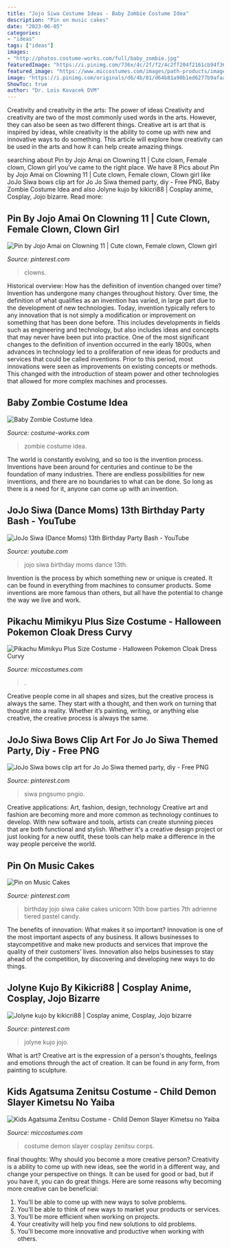 ```yaml
---
title: "Jojo Siwa Costume Ideas - Baby Zombie Costume Idea"
description: "Pin on music cakes"
date: "2023-06-05"
categories:
- "ideas"
tags: ["ideas"]
images:
- "http://photos.costume-works.com/full/baby_zombie.jpg"
featuredImage: "https://i.pinimg.com/736x/4c/2f/f2/4c2ff204f2161cb94f3674ceb33764fb.jpg"
featured_image: "https://www.miccostumes.com/images/path-products/image-CPM1803PM-PS-5.jpg/&amp;width=1200&amp;height=1200&amp;a.jpg"
image: "https://i.pinimg.com/originals/d6/4b/81/d64b81a90b1ed6277b9afaadcf4a4769.jpg"
ShowToc: true
author: "Dr. Lois Kovacek DVM"
---
```



Creativity and creativity in the arts: The power of ideas
Creativity and creativity are two of the most commonly used words in the arts. However, they can also be seen as two different things. Creative art is art that is inspired by ideas, while creativity is the ability to come up with new and innovative ways to do something. This article will explore how creativity can be used in the arts and how it can help create amazing things.

	

		
searching about Pin by Jojo Amai on Clowning 11 | Cute clown, Female clown, Clown girl you've came to the right place. We have 8 Pics about Pin by Jojo Amai on Clowning 11 | Cute clown, Female clown, Clown girl like JoJo Siwa bows clip art for Jo Jo Siwa themed party, diy - Free PNG, Baby Zombie Costume Idea and also Jolyne kujo by kikicri88 | Cosplay anime, Cosplay, Jojo bizarre. Read more:
		
    
## Pin By Jojo Amai On Clowning 11 | Cute Clown, Female Clown, Clown Girl

<img loading=lazy src="https://i.pinimg.com/originals/d6/4b/81/d64b81a90b1ed6277b9afaadcf4a4769.jpg" onerror="this.onerror=null;this.src='https://tse1.mm.bing.net/th?id=OIP.i1ud47eBRDKI0E25VtMvOgHaJ4&amp;pid=15.1';" alt="Pin by Jojo Amai on Clowning 11 | Cute clown, Female clown, Clown girl">

_Source: pinterest.com_

>clowns. 

	

Historical overview: How has the definition of invention changed over time?
Invention has undergone many changes throughout history. Over time, the definition of what qualifies as an invention has varied, in large part due to the development of new technologies. Today, invention typically refers to any innovation that is not simply a modification or improvement on something that has been done before. This includes developments in fields such as engineering and technology, but also includes ideas and concepts that may never have been put into practice.
One of the most significant changes to the definition of invention occurred in the early 1800s, when advances in technology led to a proliferation of new ideas for products and services that could be called inventions. Prior to this period, most innovations were seen as improvements on existing concepts or methods. This changed with the introduction of steam power and other technologies that allowed for more complex machines and processes.

    
## Baby Zombie Costume Idea

<img loading=lazy src="http://photos.costume-works.com/full/baby_zombie.jpg" onerror="this.onerror=null;this.src='https://tse2.mm.bing.net/th?id=OIP.CalGVblWbpbpk9qy93uZ6wHaLo&amp;pid=15.1';" alt="Baby Zombie Costume Idea">

_Source: costume-works.com_

>zombie costume idea. 

	

The world is constantly evolving, and so too is the invention process. Inventions have been around for centuries and continue to be the foundation of many industries. There are endless possibilities for new inventions, and there are no boundaries to what can be done. So long as there is a need for it, anyone can come up with an invention.

    
## JoJo Siwa (Dance Moms) 13th Birthday Party Bash - YouTube

<img loading=lazy src="https://i.ytimg.com/vi/kdOdPcJZ_ek/maxresdefault.jpg" onerror="this.onerror=null;this.src='https://tse4.mm.bing.net/th?id=OIP.uth5jzSBHjQ2ykwYHvMsQAHaEK&amp;pid=15.1';" alt="JoJo Siwa (Dance Moms) 13th Birthday Party Bash - YouTube">

_Source: youtube.com_

>jojo siwa birthday moms dance 13th. 

	

Invention is the process by which something new or unique is created. It can be found in everything from machines to consumer products. Some inventions are more famous than others, but all have the potential to change the way we live and work.

    
## Pikachu Mimikyu Plus Size Costume - Halloween Pokemon Cloak Dress Curvy

<img loading=lazy src="https://www.miccostumes.com/images/path-products/image-CPM1803PM-PS-5.jpg/&amp;width=1200&amp;height=1200&amp;a.jpg" onerror="this.onerror=null;this.src='https://tse2.mm.bing.net/th?id=OIP.tshuMXjhtEDmQHUXwQmixAHaK3&amp;pid=15.1';" alt="Pikachu Mimikyu Plus Size Costume - Halloween Pokemon Cloak Dress Curvy">

_Source: miccostumes.com_

>. 

	

Creative people come in all shapes and sizes, but the creative process is always the same. They start with a thought, and then work on turning that thought into a reality. Whether it’s painting, writing, or anything else creative, the creative process is always the same.

    
## JoJo Siwa Bows Clip Art For Jo Jo Siwa Themed Party, Diy - Free PNG

<img loading=lazy src="https://i.pinimg.com/736x/4c/2f/f2/4c2ff204f2161cb94f3674ceb33764fb.jpg" onerror="this.onerror=null;this.src='https://tse3.mm.bing.net/th?id=OIP.oJ9lu-UlOW0brcu9gIADFAHaKr&amp;pid=15.1';" alt="JoJo Siwa bows clip art for Jo Jo Siwa themed party, diy - Free PNG">

_Source: pinterest.com_

>siwa pngsumo pngio. 

	

Creative applications: Art, fashion, design, technology
Creative art and fashion are becoming more and more common as technology continues to develop. With new software and tools, artists can create stunning pieces that are both functional and stylish. Whether it's a creative design project or just looking for a new outfit, these tools can help make a difference in the way people perceive the world.

    
## Pin On Music Cakes

<img loading=lazy src="https://i.pinimg.com/736x/98/d6/c1/98d6c1fdc5af64b9b5b415bb9ed3aa60.jpg" onerror="this.onerror=null;this.src='https://tse4.mm.bing.net/th?id=OIP.x8xJgtE5fpaw-QSksxuj0wHaK7&amp;pid=15.1';" alt="Pin on Music Cakes">

_Source: pinterest.com_

>birthday jojo siwa cake cakes unicorn 10th bow parties 7th adrienne tiered pastel candy. 

	

The benefits of innovation: What makes it so important?
Innovation is one of the most important aspects of any business. It allows businesses to staycompetitive and make new products and services that improve the quality of their customers’ lives. Innovation also helps businesses to stay ahead of the competition, by discovering and developing new ways to do things.

    
## Jolyne Kujo By Kikicri88 | Cosplay Anime, Cosplay, Jojo Bizarre

<img loading=lazy src="https://i.pinimg.com/736x/a1/01/0d/a1010dd6e64160b939507b4288b0cb49.jpg" onerror="this.onerror=null;this.src='https://tse1.mm.bing.net/th?id=OIP.0_YCjTz9082o5ttIbtudEwHaLK&amp;pid=15.1';" alt="Jolyne kujo by kikicri88 | Cosplay anime, Cosplay, Jojo bizarre">

_Source: pinterest.com_

>jolyne kujo jojo. 

	

What is art?
Creative art is the expression of a person's thoughts, feelings and emotions through the act of creation. It can be found in any form, from painting to sculpture.

    
## Kids Agatsuma Zenitsu Costume - Child Demon Slayer Kimetsu No Yaiba

<img loading=lazy src="https://www.miccostumes.com/images/path-products/image-CKID011AZ-gp-1.jpg/&amp;width=1200&amp;height=1200&amp;a.jpg" onerror="this.onerror=null;this.src='https://tse1.mm.bing.net/th?id=OIP.KoDJqIohE8_Ur5i3ABnUuwHaK3&amp;pid=15.1';" alt="Kids Agatsuma Zenitsu Costume - Child Demon Slayer Kimetsu no Yaiba">

_Source: miccostumes.com_

>costume demon slayer cosplay zenitsu corps. 

	

final thoughts: Why should you become a more creative person?
Creativity is a ability to come up with new ideas, see the world in a different way, and change your perspective on things. It can be used for good or bad, but if you have it, you can do great things. Here are some reasons why becoming more creative can be beneficial: 
1. You’ll be able to come up with new ways to solve problems. 
2. You’ll be able to think of new ways to market your products or services. 
3. You’ll be more efficient when working on projects. 
4. Your creativity will help you find new solutions to old problems. 
5. You’ll become more innovative and productive when working with others.

